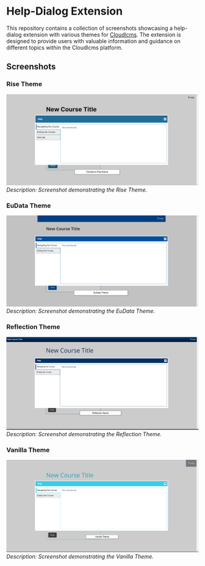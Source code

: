 # Help-Dialog Extension

This repository contains a collection of screenshots showcasing a help-dialog extension with various themes for [Cloudlcms](https://dev.cloudlcms.com/). The extension is designed to provide users with valuable information and guidance on different topics within the Cloudlcms platform.

## Screenshots

### Rise Theme
![Rise Theme](./assets/001-Risetheme.png)
_Description: Screenshot demonstrating the Rise Theme._

### EuData Theme
![EuData Theme](./assets/002-EuDatatheme.png)
_Description: Screenshot demonstrating the EuData Theme._

### Reflection Theme
![Reflection Theme](./assets/003-Reflectiontheme.png)
_Description: Screenshot demonstrating the Reflection Theme._

### Vanilla Theme
![Vanilla Theme](./assets/004-Vanilla-theme.png)
_Description: Screenshot demonstrating the Vanilla Theme._


